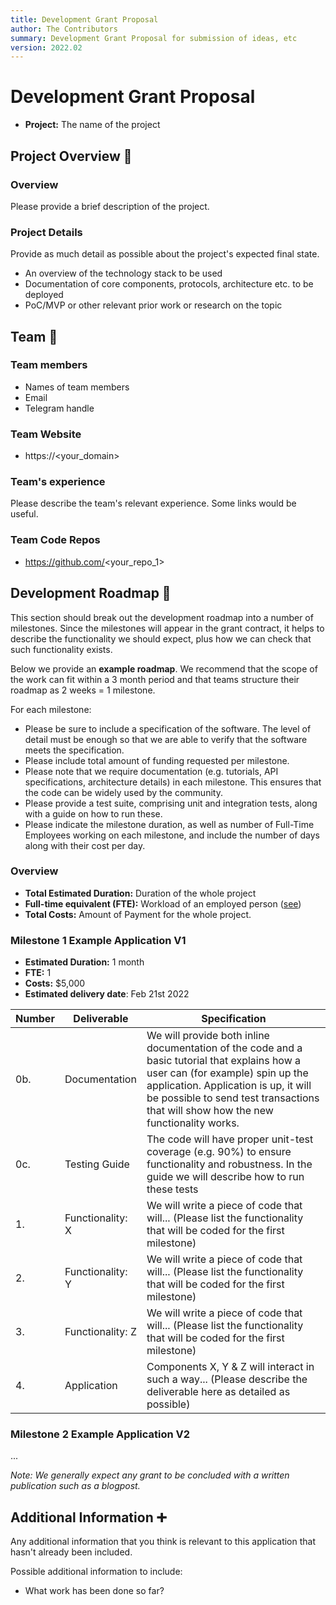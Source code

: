 ```yaml
---
title: Development Grant Proposal
author: The Contributors
summary: Development Grant Proposal for submission of ideas, etc
version: 2022.02
---
```

# Development Grant Proposal

* **Project:** The name of the project

## Project Overview :page_facing_up: 

### Overview

Please provide a brief description of the project.

### Project Details 
Provide as much detail as possible about the project's expected final state.

* An overview of the technology stack to be used
* Documentation of core components, protocols, architecture etc. to be deployed
* PoC/MVP or other relevant prior work or research on the topic

## Team :busts_in_silhouette:

### Team members
* Names of team members
* Email
* Telegram handle

### Team Website	
* https://<your_domain>

### Team's experience
Please describe the team's relevant experience. Some links would be useful.

### Team Code Repos
* https://github.com/<your_repo_1>


## Development Roadmap :nut_and_bolt: 

This section should break out the development roadmap into a number of milestones. Since the milestones will appear in the grant contract, it helps to describe the functionality we should expect, plus how we can check that such functionality exists.

Below we provide an **example roadmap**. We recommend that the scope of the work can fit within a 3 month period and that teams structure their roadmap as 2 weeks = 1 milestone. 

For each milestone:
* Please be sure to include a specification of the software. The level of detail must be enough so that we are able to verify that the software meets the specification.
* Please include total amount of funding requested per milestone.
* Please note that we require documentation (e.g. tutorials, API specifications, architecture details) in each milestone. This ensures that the code can be widely used by the community.
* Please provide a test suite, comprising unit and integration tests, along with a guide on how to run these.
* Please indicate the milestone duration, as well as number of Full-Time Employees working on each milestone, and include the number of days along with their cost per day.

### Overview
* **Total Estimated Duration:** Duration of the whole project
* **Full-time equivalent (FTE):**  Workload of an employed person ([see](https://en.wikipedia.org/wiki/Full-time_equivalent)) 
* **Total Costs:** Amount of Payment for the whole project.

### Milestone 1 Example Application V1
* **Estimated Duration:** 1 month
* **FTE:**  1
* **Costs:** $5,000
* **Estimated delivery date**: Feb 21st 2022

| Number | Deliverable | Specification |
| ------------- | ------------- | ------------- |
| 0b. | Documentation | We will provide both inline documentation of the code and a basic tutorial that explains how a user can (for example) spin up the application. Application is up, it will be possible to send test transactions that will show how the new functionality works. |
| 0c. | Testing Guide | The code will have proper unit-test coverage (e.g. 90%) to ensure functionality and robustness. In the guide we will describe how to run these tests | 
| 1. | Functionality: X | We will write a piece of code that will... (Please list the functionality that will be coded for the first milestone) | 
| 2. | Functionality: Y | We will write a piece of code that will... (Please list the functionality that will be coded for the first milestone) | 
| 3. | Functionality: Z | We will write a piece of code that will... (Please list the functionality that will be coded for the first milestone) | 
| 4. | Application | Components X, Y & Z will interact in such a way... (Please describe the deliverable here as detailed as possible) | 

### Milestone 2 Example Application V2
...

*Note: We generally expect any grant to be concluded with a written publication such as a blogpost.*

## Additional Information :heavy_plus_sign: 
Any additional information that you think is relevant to this application that hasn't already been included.

Possible additional information to include:
* What work has been done so far?
